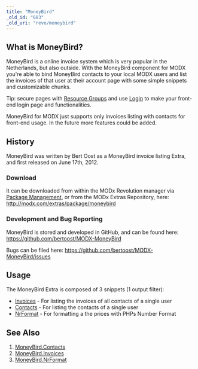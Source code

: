 ```yaml
---
title: "MoneyBird"
_old_id: "683"
_old_uri: "revo/moneybird"
---
```


## What is MoneyBird?

MoneyBird is a online invoice system which is very popular in the Netherlands, but also outside. With the MoneyBird component for MODX you're able to bind MoneyBird contacts to your local MODX users and list the invoices of that user at their account page with some simple snippets and customizable chunks.

Tip: secure pages with [Resource Groups](administering-your-site/security/resource-groups "Resource Groups") and use [Login](/extras/login "Login") to make your front-end login page and functionalities.

MoneyBird for MODX just supports only invoices listing with contacts for front-end usage. 
In the future more features could be added.

## History

MoneyBird was written by Bert Oost as a MoneyBird invoice listing Extra, and first released on June 17th, 2012.

### Download

It can be downloaded from within the MODx Revolution manager via [Package Management](developing-in-modx/advanced-development/package-management "Package Management"), or from the MODx Extras Repository, here: <http://modx.com/extras/package/moneybird>

### Development and Bug Reporting

MoneyBird is stored and developed in GitHub, and can be found here: <https://github.com/bertoost/MODX-MoneyBird>

Bugs can be filed here: <https://github.com/bertoost/MODX-MoneyBird/issues>

## Usage

The MoneyBird Extra is composed of 3 snippets (1 output filter):

- [Invoices](/extras/moneybird/moneybird.invoices "MoneyBird.Invoices") - For listing the invoices of all contacts of a single user
- [Contacts](/extras/moneybird/moneybird.contacts "MoneyBird.Contacts") - For listing the contacts of a single user
- [NrFormat](/extras/moneybird/moneybird.nrformat "MoneyBird.NrFormat") - For formatting a the prices with PHPs Number Format

## See Also

1. [MoneyBird.Contacts](/extras/moneybird/moneybird.contacts)
2. [MoneyBird.Invoices](/extras/moneybird/moneybird.invoices)
3. [MoneyBird.NrFormat](/extras/moneybird/moneybird.nrformat)